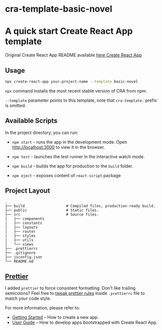 # cra-template-basic-novel

# A quick start Create React App template

Original Create React App README available [here Create React App](https://github.com/facebook/create-react-app)

## Usage

```bash
npx create-react-app your-project-name --template basic-novel
```

`npx` command installs the most recent stable version of CRA from npm.

`--template` parameter points to this template, note that `cra-template-` prefix is omitted.

## Available Scripts

In the project directory, you can run:

- `npm start` - runs the app in the development mode. Open [http://localhost:3000](http://localhost:3000) to view it in the browser.

- `npm test` - launches the test runner in the interactive watch mode.

- `npm build` - builds the app for production to the `build` folder.

- `npm eject` - exposes content of `react-script` package

## Project Layout

    .
    ├── build                   # Compiled files, production-ready build.
    ├── public                  # Static files.
    ├── src                     # Source files.
    |   ├── components
    |   ├── constants
    |   ├── layouts
    |   ├── router
    |   ├── styles
    |   ├── utils
    |   └── views
    ├── .prettierrc
    ├── .gitignore
    ├── jsconfig.json
    └── README.md

## [Prettier](https://prettier.io/)

I added `prettier` to force consistent formatting. Don't like trailing semicolons? Feel free to [tweak prettier rules](https://prettier.io/docs/en/configuration.html) inside `.prettierrc` file to match your code style.

For more information, please refer to:

- [Getting Started](https://create-react-app.dev/docs/getting-started) – How to create a new app.
- [User Guide](https://create-react-app.dev) – How to develop apps bootstrapped with Create React App.
